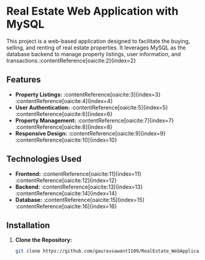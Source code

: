# Real Estate Web Application with MySQL

This project is a web-based application designed to facilitate the buying, selling, and renting of real estate properties. It leverages MySQL as the database backend to manage property listings, user information, and transactions.&#8203;:contentReference[oaicite:2]{index=2}

## Features

- **Property Listings:** :contentReference[oaicite:3]{index=3}&#8203;:contentReference[oaicite:4]{index=4}
- **User Authentication:** :contentReference[oaicite:5]{index=5}&#8203;:contentReference[oaicite:6]{index=6}
- **Property Management:** :contentReference[oaicite:7]{index=7}&#8203;:contentReference[oaicite:8]{index=8}
- **Responsive Design:** :contentReference[oaicite:9]{index=9}&#8203;:contentReference[oaicite:10]{index=10}

## Technologies Used

- **Frontend:** :contentReference[oaicite:11]{index=11}&#8203;:contentReference[oaicite:12]{index=12}
- **Backend:** :contentReference[oaicite:13]{index=13}&#8203;:contentReference[oaicite:14]{index=14}
- **Database:** :contentReference[oaicite:15]{index=15}&#8203;:contentReference[oaicite:16]{index=16}

## Installation

1. **Clone the Repository:**

   ```bash
   git clone https://github.com/gauravsawant1109/RealEstate_WebApplication_with_MySql.git
